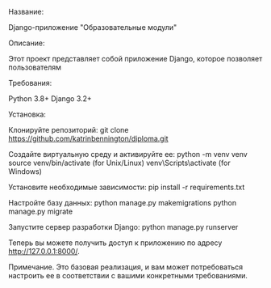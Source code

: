 Название:

Django-приложение "Образовательные модули"

Описание:

Этот проект представляет собой приложение Django, которое позволяет пользователям 

Требования:

Python 3.8+ Django 3.2+ 

Установка:

Клонируйте репозиторий: git clone https://github.com/katrinbennington/diploma.git 

Создайте виртуальную среду и активируйте ее: python -m venv venv source venv/bin/activate (for Unix/Linux) venv\Scripts\activate (for Windows)

Установите необходимые зависимости: pip install -r requirements.txt

Настройте базу данных: python manage.py makemigrations python manage.py migrate

Запустите сервер разработки Django: python manage.py runserver

Теперь вы можете получить доступ к приложению по адресу http://127.0.0.1:8000/.

Примечание. Это базовая реализация, и вам может потребоваться настроить ее в соответствии с вашими конкретными требованиями.
